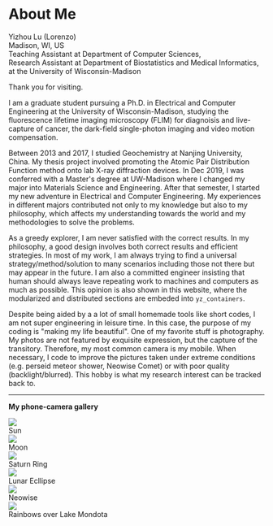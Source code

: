 # About Me

<comment>
        Yizhou Lu (Lorenzo) 
        <br>
        Madison, WI, US 
        <br>
        Teaching Assistant at Department of Computer Sciences, 
        <br>
        Research Assistant at Department of Biostatistics and Medical Informatics,
        <br>
        at the University of Wisconsin-Madison
</comment> 

Thank you for visiting.

I am a graduate student pursuing a Ph.D. in Electrical and Computer Engineering at the University of Wisconsin-Madison, studying the fluorescence lifetime imaging microscopy (FLIM) for diagnoisis and live-capture of cancer, the dark-field single-photon imaging and video motion compensation.

Between 2013 and 2017, I studied Geochemistry at Nanjing University, China. My thesis project involved promoting the Atomic Pair Distribution Function method onto lab X-ray diffraction devices. In Dec 2019, I was conferred with a Master's degree at UW-Madison where I changed my major into Materials Science and Engineering. After that semester, I started my new adventure in Electrical and Computer Engineering. My experiences in different majors contributed not only to my knowledge but also to my philosophy, which affects my understanding towards the world and my methodologies to solve the problems.

As a greedy explorer, I am never satisfied with the correct results. In my philosophy, a good design involves both correct results and efficient strategies. In most of my work, I am always trying to find a universal strategy/method/solution to many scenarios including those not there but may appear in the future. I am also a committed engineer insisting that human should always leave repeating work to machines and computers as much as possible. This opinion is also shown in this website, where the modularized and distributed sections are embeded into `yz_containers`.

Despite being aided by a a lot of small homemade tools like short codes, I am not super engineering in leisure time. In this case, the purpose of my coding is "making my life beautiful". One of my favorite stuff is photography. My photos are not featured by exquisite expression, but the capture of the transitory. Therefore, my most common camera is my mobile. When necessary, I code to improve the pictures taken under extreme conditions (e.g. perseid meteor shower, Neowise Comet) or with poor quality (backlight/blurred). This hobby is what my research interest can be tracked back to.

***
**My phone-camera gallery** 

<div class="gallery">
		 <img src="https://lh3.googleusercontent.com/RpO65RVne0H3z7vSXPPHQiluRFlBBWaX9YJ4qfFOHRzj5_UWerq5cEfOeh-UkoVIhOCKzRDuT8qsBfQngkJ8NzD8E-uta7dKqtFSxvyKPM0v7OewAZ98JUTbPBwha0ZZJniPtx7_BA=w2400" /> 
		<div class="fig_caption">Sun</div>
</div>

<div class="gallery">
		 <img src="https://lh3.googleusercontent.com/U61pX4fHn2AJfJr3Lxmma5yWs3XUH_wXIYtCTAw3F5vhV5zXdvgaqdCVWAqilADBAYq6ISYWytvvU8lIIyz1YT-pkBJqEQMhGHw1UXUAU4Zrcuo3444yY6ywhLUJUDdleSnsZY7Bpg=w2400" /> 
		<div class="fig_caption">Moon</div>
</div>

<div class="gallery">
		 <img src="https://lh3.googleusercontent.com/P5rMam6e2H1U3FTNWlCzuH3y7ivDsu7syspRYRgddqOnZSXLBydEJ8P_khcS-uCBA9bbFaWx_UgAJqyMQDplaoiGK5onNO5fTFQpdw0CL_zQ-_hym_6lLyPu5VqSOTmeNysV5YFbRQ=w2400" /> 
		<div class="fig_caption">Saturn Ring</div>
</div>


<div class="gallery">
		 <img src="https://lh3.googleusercontent.com/G1mVO5BXICuA19PFuBT2UPzveqADkHiMMLT4lFylR4kTUWr9YrTHNXqwPCgWp3hTqZ9VjRBKXpL6fzOJVkmIWVigRO0t5brD3mt8AoxQeQnFdrUApa4ngdazgmjZ3XSuadKvqGe_3Q=w2400" /> 
		<div class="fig_caption">Lunar Ecllipse</div>
</div>

<div class="gallery">
		 <img src="https://lh3.googleusercontent.com/xQGWuzwLpiDf6-BBSBf9ORbD_QdeOy_S696nqOe8ew59nbB2KJYv6r8kc0YZuIyM7W92PSJhawMOG6_e_TSnHygb05w0CJvbc6x41H67bVT3176_aQ_G7T4T2HtV0yoG1lJSYqP4xQ=w2400" /> 
		<div class="fig_caption">Neowise</div>
</div>

<div class="gallery">
		 <img src="https://lh3.googleusercontent.com/hS1FePKQ7NGulrq6c5Qwebsg6pg8jBxUiP3eHstCuxwWR2EuBUvxRqOSXfpruV_r8aV7hkQWHhH5G24iCXpbV2kvaEvmbVp1ojx6WzhZiPEkzj3lH4EgHFGAOg0QjszKj-iBVqZFWQ=w2400" /> 
		<div class="fig_caption">Rainbows over Lake Mondota</div>
</div>



